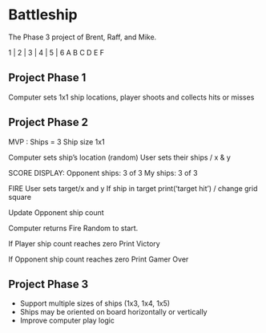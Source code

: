 # Battleship
The Phase 3 project of Brent, Raff, and Mike.

  1 | 2 | 3 | 4 | 5 | 6 
A
B
C
D
E
F


## Project Phase 1
Computer sets 1x1 ship locations, player shoots and collects hits or misses

## Project Phase 2

MVP :
Ships = 3
Ship size 1x1


Computer sets ship’s location (random)
User sets their ships / x & y 

SCORE DISPLAY:
Opponent ships: 3 of 3
My ships: 3 of 3

FIRE
User sets target/x and y 
If ship in target
print(‘target hit’) / change grid square

Update Opponent ship count

Computer returns Fire
Random to start.

If Player ship count reaches zero
Print Victory

If Opponent ship count reaches zero
Print Gamer Over

## Project Phase 3

- Support multiple sizes of ships (1x3, 1x4, 1x5)
- Ships may be oriented on board horizontally or vertically
- Improve computer play logic
